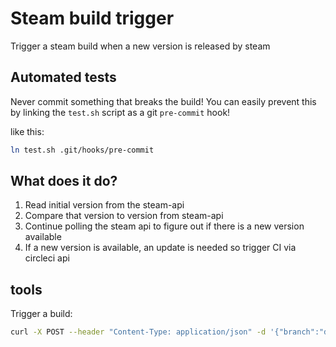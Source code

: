 # Steam build trigger
Trigger a steam build when a new version is released by steam

## Automated tests
Never commit something that breaks the build! You can
easily prevent this by linking the `test.sh` script as a git `pre-commit` hook!

like this:
```bash
ln test.sh .git/hooks/pre-commit
```

## What does it do?
 1. Read initial version from the steam-api
 2. Compare that version to version from steam-api
 3. Continue polling the steam api to figure out if there is a new version available
 4. If a new version is available, an update is needed so trigger CI via circleci api

## tools
Trigger a build:
```bash
curl -X POST --header "Content-Type: application/json" -d '{"branch":"develop"}' https://circleci.com/api/v1.1/project/github/Gameye/tf2-image/build?circle-token=${CIRCLE_API_USER_TOKEN}
```
